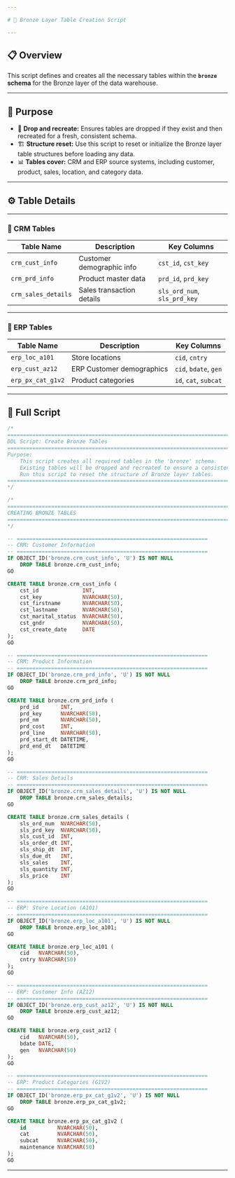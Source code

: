 ```yaml
---

# 🥉 Bronze Layer Table Creation Script

---
```


## 📋 Overview

This script defines and creates all the necessary tables within the **`bronze` schema** for the Bronze layer of the data warehouse.

---

## 🎯 Purpose

* 🔄 **Drop and recreate:** Ensures tables are dropped if they exist and then recreated for a fresh, consistent schema.
* 🏗️ **Structure reset:** Use this script to reset or initialize the Bronze layer table structures before loading any data.
* 📊 **Tables cover:** CRM and ERP source systems, including customer, product, sales, location, and category data.

---

## ⚙️ Table Details

---

### 🧾 CRM Tables

| Table Name          | Description               | Key Columns                  |
| ------------------- | ------------------------- | ---------------------------- |
| `crm_cust_info`     | Customer demographic info | `cst_id`, `cst_key`          |
| `crm_prd_info`      | Product master data       | `prd_id`, `prd_key`          |
| `crm_sales_details` | Sales transaction details | `sls_ord_num`, `sls_prd_key` |

---

### 🏢 ERP Tables

| Table Name        | Description               | Key Columns           |
| ----------------- | ------------------------- | --------------------- |
| `erp_loc_a101`    | Store locations           | `cid`, `cntry`        |
| `erp_cust_az12`   | ERP Customer demographics | `cid`, `bdate`, `gen` |
| `erp_px_cat_g1v2` | Product categories        | `id`, `cat`, `subcat` |

---

## 📝 Full Script

```sql
/*
===============================================================================
DDL Script: Create Bronze Tables
===============================================================================
Purpose:
    This script creates all required tables in the 'bronze' schema.
    Existing tables will be dropped and recreated to ensure a consistent schema.
    Run this script to reset the structure of Bronze layer tables.
===============================================================================
*/

/*
===============================================================================
CREATING BRONZE TABLES
===============================================================================
*/

-- =============================================================
-- CRM: Customer Information
-- =============================================================
IF OBJECT_ID('bronze.crm_cust_info', 'U') IS NOT NULL
    DROP TABLE bronze.crm_cust_info;
GO

CREATE TABLE bronze.crm_cust_info (
    cst_id              INT,
    cst_key             NVARCHAR(50),
    cst_firstname       NVARCHAR(50),
    cst_lastname        NVARCHAR(50),
    cst_marital_status  NVARCHAR(50),
    cst_gndr            NVARCHAR(50),
    cst_create_date     DATE
);
GO

-- =============================================================
-- CRM: Product Information
-- =============================================================
IF OBJECT_ID('bronze.crm_prd_info', 'U') IS NOT NULL
    DROP TABLE bronze.crm_prd_info;
GO

CREATE TABLE bronze.crm_prd_info (
    prd_id       INT,
    prd_key      NVARCHAR(50),
    prd_nm       NVARCHAR(50),
    prd_cost     INT,
    prd_line     NVARCHAR(50),
    prd_start_dt DATETIME,
    prd_end_dt   DATETIME
);
GO

-- =============================================================
-- CRM: Sales Details
-- =============================================================
IF OBJECT_ID('bronze.crm_sales_details', 'U') IS NOT NULL
    DROP TABLE bronze.crm_sales_details;
GO

CREATE TABLE bronze.crm_sales_details (
    sls_ord_num  NVARCHAR(50),
    sls_prd_key  NVARCHAR(50),
    sls_cust_id  INT,
    sls_order_dt INT,
    sls_ship_dt  INT,
    sls_due_dt   INT,
    sls_sales    INT,
    sls_quantity INT,
    sls_price    INT
);
GO

-- =============================================================
-- ERP: Store Location (A101)
-- =============================================================
IF OBJECT_ID('bronze.erp_loc_a101', 'U') IS NOT NULL
    DROP TABLE bronze.erp_loc_a101;
GO

CREATE TABLE bronze.erp_loc_a101 (
    cid   NVARCHAR(50),
    cntry NVARCHAR(50)
);
GO

-- =============================================================
-- ERP: Customer Info (AZ12)
-- =============================================================
IF OBJECT_ID('bronze.erp_cust_az12', 'U') IS NOT NULL
    DROP TABLE bronze.erp_cust_az12;
GO

CREATE TABLE bronze.erp_cust_az12 (
    cid   NVARCHAR(50),
    bdate DATE,
    gen   NVARCHAR(50)
);
GO

-- =============================================================
-- ERP: Product Categories (G1V2)
-- =============================================================
IF OBJECT_ID('bronze.erp_px_cat_g1v2', 'U') IS NOT NULL
    DROP TABLE bronze.erp_px_cat_g1v2;
GO

CREATE TABLE bronze.erp_px_cat_g1v2 (
    id          NVARCHAR(50),
    cat         NVARCHAR(50),
    subcat      NVARCHAR(50),
    maintenance NVARCHAR(50)
);
GO
```

---
